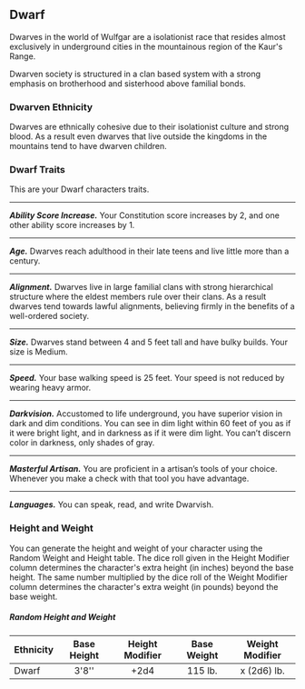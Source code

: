 ## Dwarf
Dwarves in the world of Wulfgar are a isolationist race that resides almost exclusively in underground cities in the mountainous region of the Kaur's Range.

Dwarven society is structured in a clan based system with a strong emphasis on brotherhood and sisterhood above familial bonds.

### Dwarven Ethnicity
Dwarves are ethnically cohesive due to their isolationist culture and strong blood. As a result even dwarves that live outside the kingdoms in the mountains tend to have dwarven children.

### Dwarf Traits
This are your Dwarf characters traits.
___
***Ability Score Increase.***
Your Constitution score increases by 2, and one other ability score increases by 1.
___
***Age.***
Dwarves reach adulthood in their late teens and live little more than a century.
___
***Alignment.***
Dwarves live in large familial clans with strong hierarchical structure where the eldest members rule over their clans. As a result dwarves tend towards lawful alignments, believing firmly in the benefits of a well-ordered society.
___
***Size.***
Dwarves stand between 4 and 5 feet tall and have bulky builds. Your size is Medium.
___
***Speed.***
Your base walking speed is 25 feet. Your speed is not reduced by wearing heavy armor.
___
***Darkvision.***
Accustomed to life underground, you have superior vision in dark and dim conditions. You can see in dim light within 60 feet of you as if it were bright light, and in darkness as if it were dim light. You can’t discern color in darkness, only shades of gray.
___
***Masterful Artisan.***
You are proficient in a artisan’s tools of your choice. Whenever you make a check with that tool you have advantage.
___
***Languages.***
You can speak, read, and write Dwarvish.


### Height and Weight
You can generate the height and weight of your character using the Random Weight and Height table. The dice roll given in the Height Modifier column determines the character's extra height (in inches) beyond the base height. The same number multiplied by the dice roll of the Weight Modifier column determines the character's extra weight (in pounds) beyond the base weight.

##### Random Height and Weight
| Ethnicity | Base Height | Height Modifier | Base Weight | Weight Modifier |
|:----------|:-----------:|:---------------:|:-----------:|:---------------:|
| Dwarf     | 3'8''       | +2d4            | 115 lb.     | x (2d6) lb.     |
